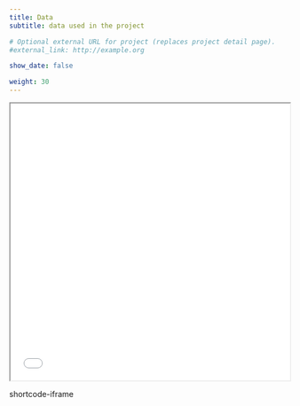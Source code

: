 ```yaml
---
title: Data
subtitle: data used in the project

# Optional external URL for project (replaces project detail page).
#external_link: http://example.org

show_date: false

weight: 30
---
```

<iframe seamless = "" width = "100%", height = "500" class="" src="/leaflet/LOTVS_wdgt_for_site.html"></iframe>

shortcode-iframe
